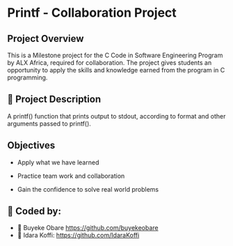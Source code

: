 # Printf - Collaboration Project

## Project Overview

This is a Milestone project for the C Code in Software Engineering Program by ALX Africa, required for collaboration.
The project gives students an opportunity to apply the skills and knowledge earned from the program in C programming.

## 📖 Project Description

A printf() function that prints output to stdout, according to format and other arguments passed to printf().

## Objectives

- Apply what we have learned

- Practice team work and collaboration

- Gain the confidence to solve real world problems

## 👤 Coded by:

- 👤 Buyeke Obare https://github.com/buyekeobare
- 👤 Idara Koffi: https://github.com/IdaraKoffi
